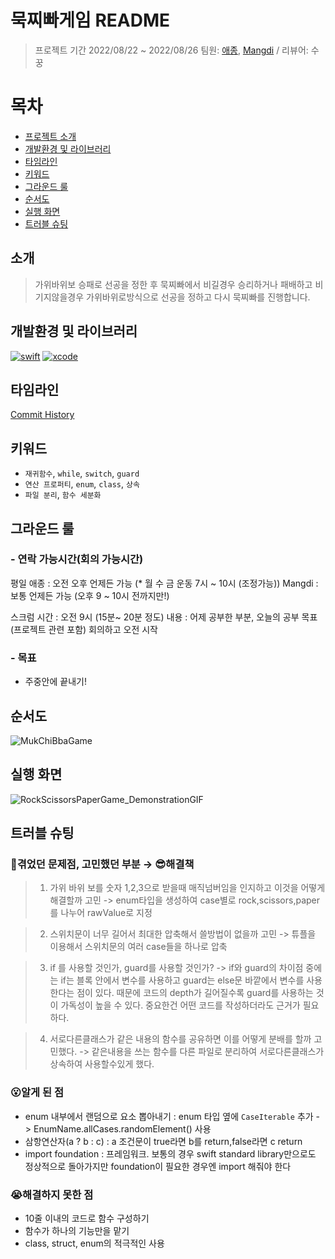 # 묵찌빠게임 README
> 프로젝트 기간 2022/08/22 ~ 2022/08/26 
> 팀원: [애종](https://github.com/jonghancha), [Mangdi](https://github.com/MangDi-L) / 리뷰어: 수꿍

# 목차
- [프로젝트 소개](#소개)
- [개발환경 및 라이브러리](#개발환경-및-라이브러리)
- [타임라인](#타임라인)
- [키워드](#키워드)
- [그라운드 룰](#그라운드-룰)
- [순서도](#순서도)
- [실행 화면](#실행-화면)
- [트러블 슈팅](#트러블-슈팅)

## 소개
> 가위바위보 승패로 선공을 정한 후 묵찌빠에서 비길경우 승리하거나 패배하고 비기지않을경우 가위바위로방식으로 선공을 정하고 다시 묵찌빠를 진행합니다.

## 개발환경 및 라이브러리

[![swift](https://img.shields.io/badge/swift-5.6-orange)]()
[![xcode](https://img.shields.io/badge/Xcode-13.4-blue)]()

## 타임라인
[Commit History](https://github.com/MangDi-L/ios-rock-paper-scissors/commits/step2)

## 키워드
- `재귀함수`, `while`, `switch`, `guard` 
- `연산 프로퍼티`, `enum`, `class`, `상속`
- `파일 분리`, `함수 세분화`

## 그라운드 룰
### - 연락 가능시간(회의 가능시간)

평일
애종 : 오전 오후 언제든 가능 (* 월 수 금 운동 7시 ~ 10시 (조정가능))
Mangdi : 보통 언제든 가능 (오후 9 ~ 10시 전까지만!)

스크럼
시간 : 오전 9시 (15분~ 20분 정도)
내용 : 어제 공부한 부분, 오늘의 공부 목표(프로젝트 관련 포함) 회의하고 오전 시작

### - 목표
- 주중안에 끝내기! 


## 순서도
![MukChiBbaGame](https://user-images.githubusercontent.com/49121469/186857774-dd5a4b6a-391e-4b0e-a27e-731b9ec8d055.png)

## 실행 화면
![RockScissorsPaperGame_DemonstrationGIF](https://user-images.githubusercontent.com/49121469/186836536-9b273734-ed38-4332-b1f5-f0185e6565d5.gif)

## 트러블 슈팅

### 🤔겪었던 문제점, 고민했던 부분 → 😎해결책
> 1) 가위 바위 보를 숫자 1,2,3으로 받을때 매직넘버임을 인지하고 이것을 어떻게 해결할까 고민 -> enum타입을 생성하여 case별로 rock,scissors,paper를 나누어 rawValue로 지정

> 2) 스위치문이 너무 길어서 최대한 압축해서 쓸방법이 없을까 고민 -> 튜플을 이용해서 스위치문의 여러 case들을 하나로 압축

> 3) if 를 사용할 것인가, guard를 사용할 것인가? -> if와 guard의 차이점 중에는 if는 블록 안에서 변수를 사용하고 guard는 else문 바깥에서 변수를 사용한다는 점이 있다. 때문에 코드의 depth가 길어질수록 guard를 사용하는 것이 가독성이 높을 수 있다. 중요한건 어떤 코드를 작성하더라도 근거가 필요하다.

> 4) 서로다른클래스가 같은 내용의 함수를 공유하면 이를 어떻게 분배를 할까 고민했다. -> 같은내용을 쓰는 함수를 다른 파일로 분리하여 서로다른클래스가 상속하여 사용할수있게 했다.

### 😮알게 된 점
- enum 내부에서 랜덤으로 요소 뽑아내기 : enum 타입 옆에 `CaseIterable` 추가 -> EnumName.allCases.randomElement() 사용
- 삼항연산자(a ? b : c) : a 조건문이 true라면 b를 return,false라면 c return
- import foundation : 프레임워크. 보통의 경우 swift standard library만으로도 정상적으로 돌아가지만 foundation이 필요한 경우엔 import 해줘야 한다

### 😭해결하지 못한 점
- 10줄 이내의 코드로 함수 구성하기
- 함수가 하나의 기능만을 맡기
- class, struct, enum의 적극적인 사용
